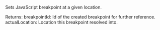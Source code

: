 Sets JavaScript breakpoint at a given location.

Returns:
breakpointId: Id of the created breakpoint for further reference.
actualLocation: Location this breakpoint resolved into.
